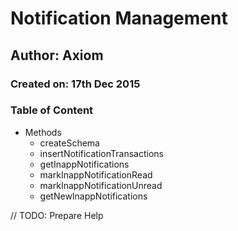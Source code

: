 # Notification Management
## Author: Axiom
### Created on: 17th Dec 2015
### Table of Content
- Methods
  - createSchema
  - insertNotificationTransactions
  - getInappNotifications
  - markInappNotificationRead
  - markInappNotificationUnread
  - getNewInappNotifications

// TODO: Prepare Help
